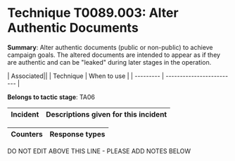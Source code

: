 # Technique T0089.003: Alter Authentic Documents

**Summary**: Alter authentic documents (public or non-public) to achieve campaign goals. The altered documents are intended to appear as if they are authentic and can be "leaked" during later stages in the operation.


| Associated||
| Technique | When to use |
| --------- | ------------------------- |


**Belongs to tactic stage**: TA06


| Incident | Descriptions given for this incident |
| -------- | -------------------- |



| Counters | Response types |
| -------- | -------------- |


DO NOT EDIT ABOVE THIS LINE - PLEASE ADD NOTES BELOW